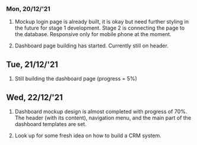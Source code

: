 ### Mon, 20/12/'21
1) Mockup login page is already built, it is okay but need further styling in the future for stage 1 development. Stage 2 is connecting the page to the database. Responsive only for mobile phone at the moment.

2) Dashboard page building has started. Currently still on header.

## Tue, 21/12/'21
1) Still building the dashboard page (progress = 5%)

## Wed, 22/12/'21
1) Dashboard mockup design is almost completed with progress of 70%. The header (with its content), navigation menu, and the main part of the dashboard templates are set.

2) Look up for some fresh idea on how to build a CRM system.